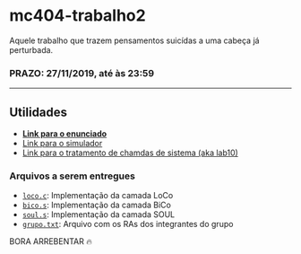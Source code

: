 # mc404-trabalho2

Aquele trabalho que trazem pensamentos suicídas a uma cabeça já perturbada.

### PRAZO: 27/11/2019, até às 23:59

---


## Utilidades

- [**Link para o enunciado**](https://www.ic.unicamp.br/~edson/disciplinas/mc404/2019-2s/ab/labs/t2/t2.html)
- [Link para o simulador](https://www.ic.unicamp.br/~edson/disciplinas/mc404/2019-2s/ab/sim7/web/static/sim.html)
- [Link para o tratamento de chamdas de sistema (aka lab10)](https://www.ic.unicamp.br/~edson/disciplinas/mc404/2019-2s/ab/labs/lab10/lab10.html)

### Arquivos a serem entregues

- [`loco.c`](./loco.c): Implementação da camada LoCo
- [`bico.s`](./bico.s): Implementação da camada BiCo
- [`soul.s`](./soul.s): Implementação da camada SOUL
- [`grupo.txt`](./grupo.txt): Arquivo com os RAs dos integrantes do grupo


BORA ARREBENTAR 🔥
